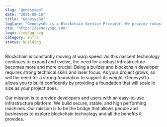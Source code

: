 ```yaml
---
slug: "genesysgo"
date: "2021-08-16"
title: "GenesysGo"
logline: "GenesysGo is a Blockchain Service Provider. We provide robust and secure infrastructure to give blockchain developers and operators the performance they need."
cta: "https://genesysgo.com"
logo: /img/gg.svg
category: infra
status: building
---
```


Blockchain is constantly moving at warp speed. As this nascent technology continues to expand and evolve, the need for a robust infrastructure becomes more and more crucial. Being a builder and blockchain developer requires strong technical skills and laser focus. As your project grows, so will the need for a strong foundation to support its weight. GenesysGo allows you to build confidently by providing a foundation that will scale in size as your project does.

Our mission is to provide developers and users with an easy-to-use infrastructure platform. We build secure, stable, and high performing machines. Our mission is to be the bridge that allows people and businesses to explore blockchain technology and all the benefits it provides.
